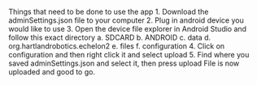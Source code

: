 Things that need to be done to use the app
    1. Download the adminSettings.json file to your computer
    2. Plug in android device you would like to use
    3. Open the device file explorer in Android Studio and follow this exact directory
        a. SDCARD
        b. ANDROID
        c. data
        d. org.hartlandrobotics.echelon2
        e. files
        f. configuration
    4. Click on configuration and then right click it and select upload
    5. Find where you saved adminSettings.json and select it, then press upload
    File is now uploaded and good to go.
     